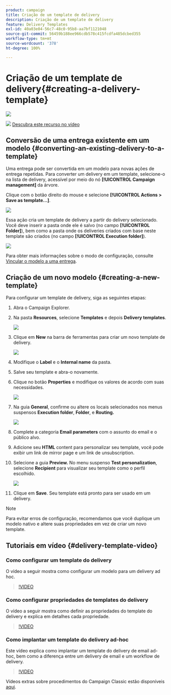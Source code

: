 ```yaml
---
product: campaign
title: Criação de um template de delivery
description: Criação de um template de delivery
feature: Delivery Templates
exl-id: 40a03e04-56c7-48c0-95b8-aa7bf1121048
source-git-commit: 56459b188ee966cdb578c415fcdfa485dcbed355
workflow-type: tm+mt
source-wordcount: '378'
ht-degree: 100%

---
```


# Criação de um template de delivery{#creating-a-delivery-template}

![](../../assets/common.svg)

![](assets/do-not-localize/how-to-video.png) [Descubra este recurso no vídeo](#delivery-template-video)

## Conversão de uma entrega existente em um modelo {#converting-an-existing-delivery-to-a-template}

Uma entrega pode ser convertida em um modelo para novas ações de entrega repetidas. Para converter um delivery em um template, selecione-o na lista de delivery, acessível por meio do nó **[!UICONTROL Campaign management]** da árvore.

Clique com o botão direito do mouse e selecione **[!UICONTROL Actions > Save as template...]**.

![](assets/s_ncs_user_campaign_save_as_scenario.png)

Essa ação cria um template de delivery a partir do delivery selecionado. Você deve inserir a pasta onde ele é salvo (no campo **[!UICONTROL Folder]**), bem como a pasta onde os deliveries criados com base neste template são criados (no campo **[!UICONTROL Execution folder]**).

![](assets/s_ncs_user_campaign_save_as_scenario_a.png)

Para obter mais informações sobre o modo de configuração, consulte [Vincular o modelo a uma entrega](creating-a-delivery-from-a-template.md#linking-the-template-to-a-delivery).

## Criação de um novo modelo {#creating-a-new-template}

Para configurar um template de delivery, siga as seguintes etapas:

1. Abra o Campaign Explorer.
1. Na pasta **Resources**, selecione **Templates** e depois **Delivery templates**.

   ![](assets/delivery_template_1.png)

1. Clique em **New** na barra de ferramentas para criar um novo template de delivery.

   ![](assets/delivery_template_2.png)

1. Modifique o **Label** e o **Internal name** da pasta.
1. Salve seu template e abra-o novamente.
1. Clique no botão **Properties** e modifique os valores de acordo com suas necessidades.

   ![](assets/delivery_template_3.png)

1. Na guia **General**, confirme ou altere os locais selecionados nos menus suspensos **Execution folder**, **Folder**, e **Routing.**

   ![](assets/delivery_template_4.png)

1. Complete a categoria **Email parameters** com o assunto do email e o público alvo.
1. Adicione seu **HTML** content para personalizar seu template, você pode exibir um link de mirror page e um link de unsubscription.
1. Selecione a guia **Preview.** No menu suspenso **Test personalization**, selecione **Recipient** para visualizar seu template como o perfil escolhido.

   ![](assets/delivery_template_5.png)

1. Clique em **Save**. Seu template está pronto para ser usado em um delivery.

>[!NOTE]
>
>Para evitar erros de configuração, recomendamos que você duplique um modelo nativo e altere suas propriedades em vez de criar um novo template.

## Tutoriais em vídeo {#delivery-template-video}

### Como configurar um template do delivery

O vídeo a seguir mostra como configurar um modelo para um delivery ad hoc.

>[!VIDEO](https://video.tv.adobe.com/v/24066?quality=12)

### Como configurar propriedades de templates do delivery

O vídeo a seguir mostra como definir as propriedades do template do delivery e explica em detalhes cada propriedade.

>[!VIDEO](https://video.tv.adobe.com/v/24067?quality=12)

### Como implantar um template do delivery ad-hoc

Este vídeo explica como implantar um template do delivery de email ad-hoc, bem como a diferença entre um delivery de email e um workflow de delivery.

>[!VIDEO](https://video.tv.adobe.com/v/24065?quality=12)

Vídeos extras sobre procedimentos do Campaign Classic estão disponíveis [aqui](https://experienceleague.adobe.com/docs/campaign-classic-learn/tutorials/overview.html?lang=pt-BR).
